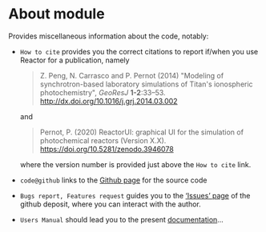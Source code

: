# __About__ module

Provides miscellaneous information about the code, notably:

- `How to cite` provides you the correct citations to report if/when
you use Reactor for a publication, namely

    > Z. Peng, N. Carrasco and P. Pernot (2014) 
    > "Modeling of synchrotron-based laboratory simulations of 
    > Titan's ionospheric photochemistry", _GeoResJ_ __1-2__:33–53.
    > <http://dx.doi.org/10.1016/j.grj.2014.03.002>

    and
    
    > Pernot, P. (2020) ReactorUI: graphical UI for the 
    > simulation of photochemical reactors
    > (Version X.X). <https://doi.org/10.5281/zenodo.3946078>
    
    where the version number is provided just above the `How to cite`
    link.

- `code@github` links to the 
[Github page](https://github.com/ppernot/ReactorUI) 
for the source code

- `Bugs report, Features request` guides you to the 
[‘Issues’ page](https://github.com/ppernot/ReactorUI/issues) 
of the github deposit, where you can interact with the author.

- `Users Manual` should lead you to the present [documentation](index.html)…
